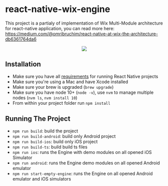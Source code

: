 # react-native-wix-engine

This project is a partialy of implementation of Wix Multi-Module architecture for react-native application, you can read more here:
https://medium.com/@omribruchim/react-native-at-wix-the-architecture-db6361764da6

<p align="center">
    <img src="https://cdn-images-1.medium.com/max/1600/1*0uOMzP8Kcc6RLrcu8MdYGg.png"/>
</p>


## Installation

* Make sure you have all [requirements](https://facebook.github.io/react-native/docs/getting-started.html#requirements) for running React Native projects
* Make sure you're using a Mac and have Xcode installed
* Make sure your brew is upgraded (`brew upgrade`)
* Make sure you have node 10+ (`node -v`), use `nvm` to manage multiple nodes (`nvm ls`, `nvm install 10`)
* From within your project folder run `npm install`

## Running The Project

* `npm run build`: build the project
* `npm run build-android`: build only Android project
* `npm run build-ios`: build only iOS project
* `npm run build-ts`: build build ts files
* `npm run ios`: runs the Engine with demo modules on all opened iOS Simulator 
* `npm run android`: runs the Engine demo modules on all opened Android emulator
* `npm run start-empty-engine`: runs the Engine on all opened Android emulator and iOS simulators 
